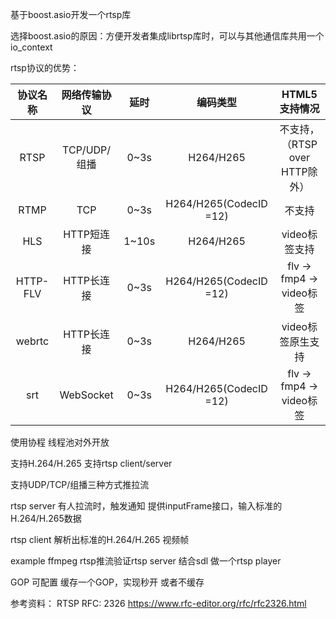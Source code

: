 
基于boost.asio开发一个rtsp库

选择boost.asio的原因：方便开发者集成librtsp库时，可以与其他通信库共用一个io_context


rtsp协议的优势：



|    协议名称    | 网络传输协议 | 延时  |        编码类型        |         HTML5支持情况          |
| :------------: | :----------: | :---: | :--------------------: | :----------------------------: |
|      RTSP      | TCP/UDP/组播 | 0~3s  |       H264/H265        | 不支持，（RTSP over HTTP除外） |
|      RTMP      |     TCP      | 0~3s  | H264/H265(CodecID =12) |             不支持             |
|      HLS       |  HTTP短连接  | 1~10s |       H264/H265        |         video标签支持          |
|    HTTP-FLV    |  HTTP长连接  | 0~3s  | H264/H265(CodecID =12) |     flv → fmp4 → video标签     |
|      webrtc    |  HTTP长连接  | 0~3s  |       H264/H265        |       video标签原生支持        |
|       srt  |  WebSocket   | 0~3s  | H264/H265(CodecID =12) |     flv → fmp4 → video标签     |


使用协程
线程池对外开放

支持H.264/H.265
支持rtsp client/server

支持UDP/TCP/组播三种方式推拉流


rtsp server
有人拉流时，触发通知
提供inputFrame接口，输入标准的H.264/H.265数据 


rtsp client
解析出标准的H.264/H.265 视频帧


example
ffmpeg rtsp推流验证rtsp server
结合sdl 做一个rtsp player


GOP
可配置
缓存一个GOP，实现秒开
或者不缓存


参考资料：
RTSP RFC: 2326
https://www.rfc-editor.org/rfc/rfc2326.html